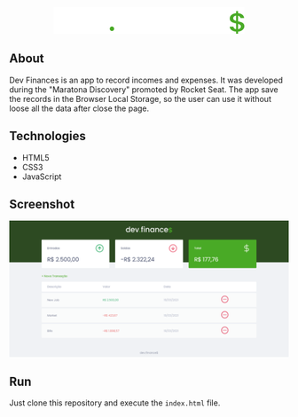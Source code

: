 <p align="center">
<img src="./assets/imgs/logo.svg">
</p>

## About

Dev Finances is an app to record incomes and expenses. It was developed during the "Maratona Discovery" promoted by Rocket Seat. The app save the records in the Browser Local Storage, so the user can use it without loose all the data after close the page.

## Technologies

* HTML5
* CSS3
* JavaScript

## Screenshot

<p align="center">
<img src="./assets/imgs/screenshot.png">
</p>

## Run

Just clone this repository and execute the ```index.html``` file.


